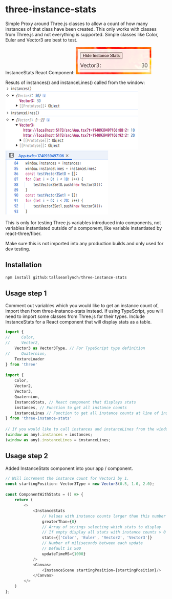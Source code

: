 # three-instance-stats

Simple Proxy around Three.js classes to allow a count of how many instances of that class have been created. This only works with classes from Three.js and not everything is supported. Simple classes like Color, Euler and Vector3 are best to test.

InstanceStats React Component:
<img src="./preview.png">

Resuts of instances() and instanceLines() called from the window:
<img src="./preview-window.png">
<img src="./preview-lines.png">

This is only for testing Three.js variables introduced into components, not variables instantiated outside of a component, like variable instantiated by react-three/fiber.

Make sure this is not imported into any production builds and only used for dev testing.

## Installation
```js
npm install github:tallseanlynch/three-instance-stats
```

## Usage step 1
Comment out variables which you would like to get an instance count of, import then from three-instance-stats instead. If using TypeScript, you will need to import some classes from Three.js for their types. Include InstanceStats for a React component that will display stats as a table.

```js
import {
//     Color,
//     Vector2,
    Vector3 as Vector3Type, // For TypeScript type definition
//     Quaternion,
    TextureLoader
} from 'three'

import {
    Color,
    Vector2,
    Vector3,
    Quaternion,
    InstanceStats, // React component that displays stats
    instances, // Function to get all instance counts
    instanceLines // Function to get all instance counts at line of instantiation
} from 'three-instance-stats'

// If you would like to call instances and instanceLines from the window
(window as any).instances = instances;
(window as any).instanceLines = instanceLines;
```

## Usage step 2
Added InstanceStats component into your app / component.

```js
// Will increment the instance count for Vector3 by 1.
const startingPosition: Vector3Type = new Vector3(0.5, 1.0, 2.0);

const ComponentWithStats = () => {
    return (
        <>
            <InstanceStats 
                // Values with instance counts larger than this number will be included
                greaterThan={0}
                // Array of strings selecting which stats to display
                // If empty display all stats with instance counts > 0
                stats={['Color', 'Euler', 'Vector2', 'Vector3']}
                // Number of miliseconds between each update
                // Default is 500
                updateTimeMS={1000} 
            />
            <Canvas>
                <InstanceScene startingPosition={startingPosition}/>
            </Canvas>
        </>
    )
};
```
